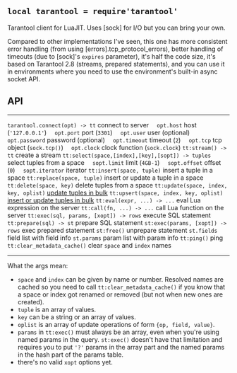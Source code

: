 
## `local tarantool = require'tarantool'`

Tarantool client for LuaJIT.
Uses [sock] for I/O but you can bring your own.

Compared to other implementations I've seen, this one has more consistent
error handling (from using [errors].tcp_protocol_errors), better handling
of timeouts (due to [sock]'s `expires` parameter), it's half the code size,
it's based on Tarantool 2.8 (streams, prepared statements), and you can
use it in environments where you need to use the environment's built-in
async socket API.

## API

------------------------------------------------- ----------------------------
`tarantool.connect(opt) -> tt`                    connect to server
`  opt.host`                                      host (`'127.0.0.1'`)
`  opt.port`                                      port (`3301`)
`  opt.user`                                      user (optional)
`  opt.password`                                  password (optional)
`  opt.timeout`                                   timeout (`2`)
`  opt.tcp`                                       tcp object (`sock.tcp()`)
`  opt.clock`                                     clock function (`sock.clock`)
`tt:stream() -> tt`                               create a stream
`tt:select(space,[index],[key],[sopt]) -> tuples` select tuples from a space
`  sopt.limit`                                    limit (`4GB-1`)
`  sopt.offset`                                   offset (`0`)
`  sopt.iterator`                                 iterator
`tt:insert(space, tuple)`                         insert a tuple in a space
`tt:replace(space, tuple)`                        insert or update a tuple in a space
`tt:delete(space, key)`                           delete tuples from a space
`tt:update(space, index, key, oplist)`            [update tuples in bulk](https://www.tarantool.io/en/doc/latest/reference/reference_lua/box_space/update/)
`tt:upsert(space, index, key, oplist)`            [insert or update tuples in bulk](https://www.tarantool.io/en/doc/latest/reference/reference_lua/box_space/upsert/)
`tt:eval(expr, ...) -> ...`                       eval Lua expression on the server
`tt:call(fn, ...) -> ...`                         call Lua function on the server
`tt:exec(sql, params, [xopt]) -> rows`            execute SQL statement
`tt:prepare(sql) -> st`                           prepare SQL statement
`st:exec(params, [xopt]) -> rows`                 exec prepared statement
`st:free()`                                       unprepare statement
`st.fields`                                       field list with field info
`st.params`                                       param list with param info
`tt:ping()`                                       ping
`tt:clear_metadata_cache()`                       clear `space` and `index` names
------------------------------------------------- ----------------------------

What the args mean:

* `space` and `index` can be given by name or number. Resolved names are
cached so you need to call `tt:clear_metadata_cache()` if you know that
a space or index got renamed or removed (but not when new ones are created).
* `tuple` is an array of values.
* `key` can be a string or an array of values.
* `oplist` is an array of update operations of form `{op, field, value}`.
* `params` in `tt:exec()` must always be an array, even when you're using
named params in the query. `st:exec()` doesn't have that limitation and
requires you to put `'?'` params in the array part and the named params in
the hash part of the params table.
* there's no valid `xopt` options yet.
